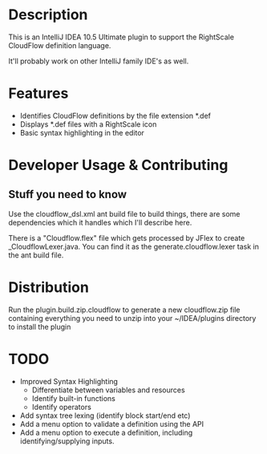 # Description

This is an IntelliJ IDEA 10.5 Ultimate plugin to support the RightScale CloudFlow definition language.

It'll probably work on other IntelliJ family IDE's as well.

# Features
* Identifies CloudFlow definitions by the file extension *.def
* Displays *.def files with a RightScale icon
* Basic syntax highlighting in the editor

# Developer Usage & Contributing

## Stuff you need to know
Use the cloudflow_dsl.xml ant build file to build things, there are some dependencies which it handles which I'll describe here.

There is a "Cloudflow.flex" file which gets processed by JFlex to create _CloudflowLexer.java.  You can find it as the generate.cloudflow.lexer task in the ant build file.

# Distribution

Run the plugin.build.zip.cloudflow to generate a new cloudflow.zip file containing everything you need to unzip into your ~/IDEA/plugins directory to install the plugin

# TODO
* Improved Syntax Highlighting
  * Differentiate between variables and resources
  * Identify built-in functions
  * Identify operators
* Add syntax tree lexing (identify block start/end etc)
* Add a menu option to validate a definition using the API
* Add a menu option to execute a definition, including identifying/supplying inputs.